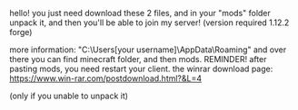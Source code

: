 hello! you just need download these 2 files, and in your "mods" folder unpack it, and then you'll be able to join my server!
(version required 1.12.2 forge)

more information: "C:\Users\[your username]\AppData\Roaming\" and over there you can find minecraft folder, and then mods.
REMINDER! after pasting mods, you need restart your client.
the winrar download page: https://www.win-rar.com/postdownload.html?&L=4

(only if you unable to unpack it)
